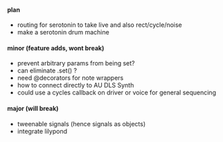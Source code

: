 #### plan
- routing for serotonin to take live and also rect/cycle/noise
- make a serotonin drum machine

#### minor (feature adds, wont break)
- prevent arbitrary params from being set?
- can eliminate .set() ? 
- need @decorators for note wrappers
- how to connect directly to AU DLS Synth
- could use a cycles callback on driver or voice for general sequencing

#### major (will break)
- tweenable signals (hence signals as objects)
- integrate lilypond

